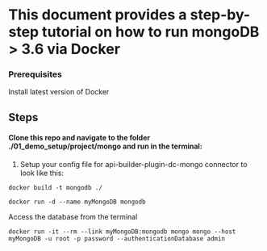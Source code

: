 # This document provides a step-by-step tutorial on how to run mongoDB > 3.6 via Docker
### Prerequisites

Install latest version of Docker

## Steps
#### Clone this repo and navigate to the folder ./01_demo_setup/project/mongo and run in the terminal:

1. Setup your config file for api-builder-plugin-dc-mongo connector to look like this:


```
docker build -t mongodb ./
```
```
docker run -d --name myMongoDB mongodb
```
Access the database from the terminal
```
docker run -it --rm --link myMongoDB:mongodb mongo mongo --host myMongoDB -u root -p password --authenticationDatabase admin
```
